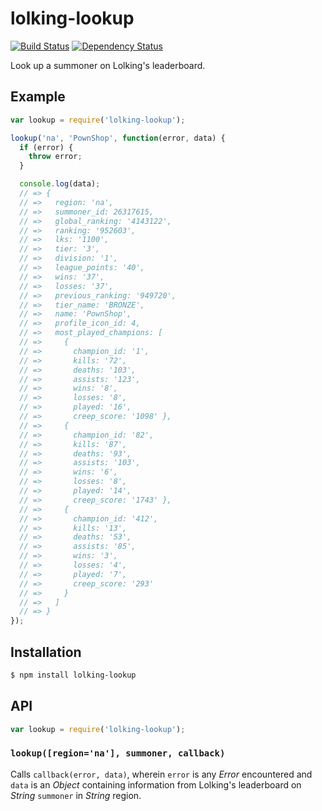 # lolking-lookup

[![Build Status][travis-svg]][travis]
[![Dependency Status][gemnasium-svg]][gemnasium]

Look up a summoner on Lolking's leaderboard.

## Example

``` javascript
var lookup = require('lolking-lookup');

lookup('na', 'PownShop', function(error, data) {
  if (error) {
    throw error;
  }

  console.log(data);
  // => {
  // =>   region: 'na',
  // =>   summoner_id: 26317615,
  // =>   global_ranking: '4143122',
  // =>   ranking: '952603',
  // =>   lks: '1100',
  // =>   tier: '3',
  // =>   division: '1',
  // =>   league_points: '40',
  // =>   wins: '37',
  // =>   losses: '37',
  // =>   previous_ranking: '949720',
  // =>   tier_name: 'BRONZE',
  // =>   name: 'PownShop',
  // =>   profile_icon_id: 4,
  // =>   most_played_champions: [
  // =>     {
  // =>       champion_id: '1',
  // =>       kills: '72',
  // =>       deaths: '103',
  // =>       assists: '123',
  // =>       wins: '8',
  // =>       losses: '8',
  // =>       played: '16',
  // =>       creep_score: '1098' },
  // =>     {
  // =>       champion_id: '82',
  // =>       kills: '87',
  // =>       deaths: '93',
  // =>       assists: '103',
  // =>       wins: '6',
  // =>       losses: '8',
  // =>       played: '14',
  // =>       creep_score: '1743' },
  // =>     {
  // =>       champion_id: '412',
  // =>       kills: '13',
  // =>       deaths: '53',
  // =>       assists: '85',
  // =>       wins: '3',
  // =>       losses: '4',
  // =>       played: '7',
  // =>       creep_score: '293'
  // =>     }
  // =>   ]
  // => }
});
```

## Installation

``` bash
$ npm install lolking-lookup
```

## API

``` javascript
var lookup = require('lolking-lookup');
```

### `lookup([region='na'], summoner, callback)`

Calls `callback(error, data)`, wherein `error` is any _Error_ encountered and
`data` is an _Object_ containing information from Lolking's leaderboard on
_String_ `summoner` in _String_ region.


   [travis]: https://travis-ci.org/KenanY/lolking-lookup
   [travis-svg]: https://img.shields.io/travis/KenanY/lolking-lookup.svg
   [gemnasium]: https://gemnasium.com/KenanY/lolking-lookup
   [gemnasium-svg]: https://img.shields.io/gemnasium/KenanY/lolking-lookup.svg